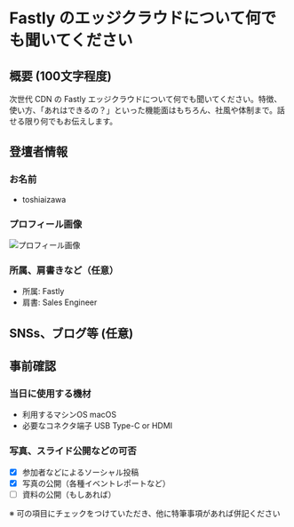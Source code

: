 # Fastly のエッジクラウドについて何でも聞いてください

## 概要 (100文字程度)

次世代 CDN の Fastly エッジクラウドについて何でも聞いてください。特徴、使い方、「あれはできるの？」といった機能面はもちろん、社風や体制まで。話せる限り何でもお伝えします。

## 登壇者情報

### お名前 

* toshiaizawa

### プロフィール画像

![プロフィール画像](...)

### 所属、肩書きなど（任意）

- 所属: Fastly
- 肩書: Sales Engineer

## SNSs、ブログ等 (任意)

## 事前確認

### 当日に使用する機材

- 利用するマシンOS macOS
- 必要なコネクタ端子 USB Type-C or HDMI

### 写真、スライド公開などの可否

- [x] 参加者などによるソーシャル投稿
- [x] 写真の公開（各種イベントレポートなど）
- [ ] 資料の公開（もしあれば）

※ 可の項目にチェックをつけていただき、他に特筆事項があれば併記ください
